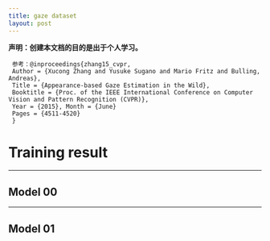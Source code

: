 ```yaml
---
title: gaze dataset
layout: post
---
```


**声明：创建本文档的目的是出于个人学习。**

     参考：@inproceedings{zhang15_cvpr,
     Author = {Xucong Zhang and Yusuke Sugano and Mario Fritz and Bulling, Andreas},
     Title = {Appearance-based Gaze Estimation in the Wild},
     Booktitle = {Proc. of the IEEE International Conference on Computer Vision and Pattern Recognition (CVPR)},
     Year = {2015}, Month = {June}
     Pages = {4511-4520}
     }

[DatasetOfficial]: http://www.mpi-inf.mpg.de/departments/computer-vision-and-multimodal-computing/research/gaze-based-human-computer-interaction/appearance-based-gaze-estimation-in-the-wild/?sword_list%5B%5D=MPIIGaze&no_cache=1

# Training result

-------------------
## Model 00

[solver file]: mymodel/00/lenet_solver.prototxt
[net file]: mymodel/00/train_test.prototxt

[train00]: train_result/model00/Train00.html
[train01]: train_result/model00/Train01.html
[train02]: train_result/model00/Train02_500iter.html
[train03]: train_result/model00/Train03_500iter_with_sumerrorplotpic.html
[train04_200error]: train_result/model00/Train04_200error.html
[train04_meanerrordegree]: train_result/model00/Train04_meanerrordegree.html

-------------------
## Model 01

[solver file]: mymodel/01/lenet_solver.prototxt
[net file]: mymodel/01/train_test.prototxt

[train00]: train_result/model01/Train00_500iter.html
[train01]: train_result/model01/Train01_500iter.html
[train02]: train_result/model01/Train02_500iter_withsumsquareerrorpic.html
[train03]: train_result/model01/Train03_200error.html
[train03_meanerrordegree]: train_result/model01/Train03_meanerrordegree.html
[train04]: train_result/model00/Train04_meanerror_6525.html

